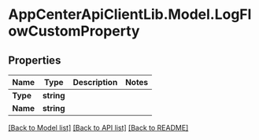 # AppCenterApiClientLib.Model.LogFlowCustomProperty
## Properties

Name | Type | Description | Notes
------------ | ------------- | ------------- | -------------
**Type** | **string** |  | 
**Name** | **string** |  | 

[[Back to Model list]](../README.md#documentation-for-models) [[Back to API list]](../README.md#documentation-for-api-endpoints) [[Back to README]](../README.md)


